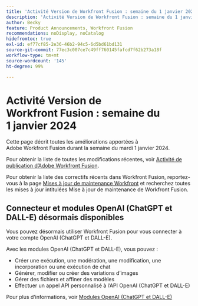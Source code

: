 ```yaml
---
title: 'Activité Version de Workfront Fusion : semaine du 1 janvier 2024'
description: 'Activité Version de Workfront Fusion : semaine du 1 janvier 2024'
author: Becky
feature: Product Announcements, Workfront Fusion
recommendations: noDisplay, noCatalog
hidefromtoc: true
exl-id: ef77cf85-2e36-46b2-94c5-6d5bd61bd131
source-git-commit: 77ec3c007ce7c49ff760145fafcd7f62b273a18f
workflow-type: tm+mt
source-wordcount: '145'
ht-degree: 99%

---
```


# Activité Version de Workfront Fusion : semaine du 1 janvier 2024

Cette page décrit toutes les améliorations apportées à Adobe Workfront Fusion durant la semaine du mardi 1 janvier 2024.

Pour obtenir la liste de toutes les modifications récentes, voir [Activité de publication d’Adobe Workfront Fusion](/help/workfront-fusion/fusion-product-releases/fusion-release-activity.md).

Pour obtenir la liste des correctifs récents dans Workfront Fusion, reportez-vous à la page [Mises à jour de maintenance Workfront](https://experienceleague.adobe.com/en/docs/workfront-known-issues/releases/current-updates) et recherchez toutes les mises à jour intitulées Mise à jour de maintenance de Workfront Fusion.

## Connecteur et modules OpenAI (ChatGPT et DALL-E) désormais disponibles

Vous pouvez désormais utiliser Workfront Fusion pour vous connecter à votre compte OpenAI (ChatGPT et DALL-E).

Avec les modules OpenAI (ChatGPT et DALL-E), vous pouvez :

* Créer une exécution, une modération, une modification, une incorporation ou une exécution de chat
* Générer, modifier ou créer des variations d’images
* Gérer des fichiers et affiner des modèles
* Effectuer un appel API personnalisé à l’API OpenAI (ChatGPT et DALL-E)

Pour plus d’informations, voir [Modules OpenAI (ChatGPT et DALL-E)](/help/workfront-fusion/references/apps-and-modules/third-party-connectors/openai-chatgpt-modules.md)
